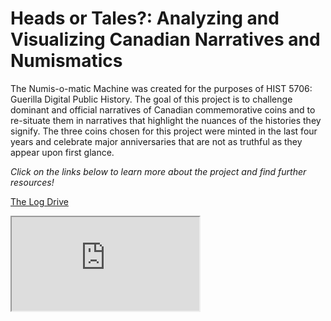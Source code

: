 # Heads or Tales?: Analyzing and Visualizing Canadian Narratives and Numismatics

The Numis-o-matic Machine was created for the purposes of HIST 5706: Guerilla Digital Public History. The goal of this project is to challenge dominant and official narratives of Canadian commemorative coins and to re-situate them in narratives that highlight the nuances of the histories they signify. The three coins chosen for this project were minted in the last four years and celebrate major anniversaries that are not as truthful as they appear upon first glance.

*Click on the links below to learn more about the project and find further resources!*
 
[The Log Drive](the_log_drive_coin.md)

<div>
<iframe src="https://mslafrenie.github.io/March-99-Coin/viewer.html">
</div>

[Our Northern Heritage](our-northern-heritage-coin.md)

<div>
<iframe src="https://mslafrenie.github.io/April-99-Coin/viewer.html" width= 100%><iframe> 
</div>

[The Voyageurs](the_voyageurs_coin.md)

[Family](family_coin.md)

[Creativity](creativity_coin.md)

[Community](community_coin.md)

[Citations](citations.md)

[Download Paradata](paradata.md) 
